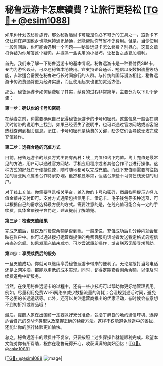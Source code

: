 # 秘鲁远游卡怎麽續費？让旅行更轻松 [[TG💪+ @esim1088](https://t.me/s/esim1088)]

如果你计划去秘鲁旅行，那么秘鲁远游卡可能是你必不可少的工具之一。这款卡不仅让你在异国他乡也能保持通讯畅通，还能帮助你节省不少费用。但是，当你使用一段时间后，你可能会遇到一个问题——秘鲁远游卡怎么续费？别担心，这篇文章将详细为你解答这个疑问，并提供一些实用的小技巧，让秘鲁之旅更加顺利。

首先，我们来了解一下秘鲁远游卡的基本情况。秘鲁远游卡是一种预付费SIM卡，专门为游客设计，可以在秘鲁本地使用。它支持语音通话、短信以及数据流量等功能，非常适合需要在秘鲁进行长时间旅行的人群。与传统的国际漫游相比，秘鲁远游卡的资费通常更为经济实惠，而且使用起来也更加灵活方便。

那么，秘鲁远游卡如何续费呢？其实，续费的过程非常简单，主要分为以下几个步骤：

**第一步：确认你的卡号和密码**

在续费之前，你需要确保自己记得秘鲁远游卡的卡号和密码。这些信息一般会在购买时附带的说明书上找到。如果已经丢失了说明书，也可以通过官方网站或者客服热线查询到相关信息。记住，卡号和密码是续费的关键，缺少它们会导致无法完成充值操作。

**第二步：选择合适的充值方式**

目前，秘鲁远游卡的续费方式主要有两种：线上充值和线下充值。线上充值是最常见的方法，用户可以通过官方网站、手机应用程序或者其他合作平台进行操作。这种方式的好处在于便捷快速，随时随地都可以完成充值。而线下充值则需要前往指定的营业网点或者合作商家办理，虽然稍显麻烦，但适合那些不习惯在线支付的用户。

对于线上充值，你需要登录相关平台，输入你的卡号和密码，然后按照提示选择充值金额并支付即可。支付方式通常包括信用卡、借记卡、电子钱包等多种选项，可以根据自己的需求选择最方便的方式。需要注意的是，在线充值可能会有一定的手续费，具体金额视平台而定，建议提前了解清楚。

**第三步：检查充值结果**

完成充值后，建议及时检查余额是否到账。一般来说，充值成功后几分钟内就会反映在账户中。你可以通过拨打运营商提供的免费客服电话或者发送特定格式的短信来查询余额。如果发现充值未成功，可以尝试重新操作，或者联系客服寻求帮助。

**第四步：享受续费后的服务**

一旦充值成功，你就可以继续享受秘鲁远游卡带来的便利了。无论是拨打当地电话还是上网冲浪，都能以更低的成本实现。同时，记得定期查看剩余余额，以便及时续费避免中断服务。

当然，在使用秘鲁远游卡的过程中，还有一些小技巧可以帮助你更好地管理费用。例如，尽量利用免费Wi-Fi网络来减少数据流量的消耗；合理规划通话时间，避免不必要的长途通话等。此外，还可以关注运营商推出的优惠活动，有时候会有意想不到的折扣或赠品哦！

最后，提醒大家在出国前一定要做好充分准备，包括了解目的地的通信环境、选择适合自己的SIM卡类型以及掌握正确的续费方法。这样不仅能避免旅途中的困扰，还能让你的旅行体验更加愉快。

总之，秘鲁远游卡的续费并不复杂，只要按照上述步骤操作就能顺利完成。希望本文能对你有所帮助，祝你在秘鲁玩得开心，收获满满的美好回忆！[[TG💪+ @esim1088](https://t.me/s/esim1088)]

[[TG💪+ @esim1088](https://t.me/s/esim1088) ![Image](https://i.postimg.cc/4NQfJmqS/Snipaste-2025-05-13-00-14-12.png)]